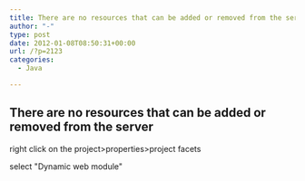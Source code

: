 ```yaml
---
title: There are no resources that can be added or removed from the server
author: "-"
type: post
date: 2012-01-08T08:50:31+00:00
url: /?p=2123
categories:
  - Java

---
```

## There are no resources that can be added or removed from the server
right click on the project>properties>project facets
  
select "Dynamic web module"